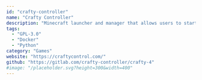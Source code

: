 ```yaml
---
id: "crafty-controller"
name: "Crafty Controller"
description: "Minecraft launcher and manager that allows users to start and administer Minecraft servers from a user-friendly interface."
tags:
  - "GPL-3.0"
  - "Docker"
  - "Python"
category: "Games"
website: "https://craftycontrol.com/"
github: "https://gitlab.com/crafty-controller/crafty-4"
#image: "/placeholder.svg?height=300&width=400"
---
```


